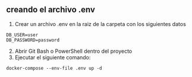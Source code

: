 ## creando el archivo .env
1. Crear un archivo .env en la raiz de la carpeta con los siguientes datos

```
DB_USER=user
DB_PASSWORD=password
```

2. Abrir Git Bash o PowerShell dentro del proyecto
3. Ejecutar el siguiente comando:

```shell
docker-compose --env-file .env up -d
```
